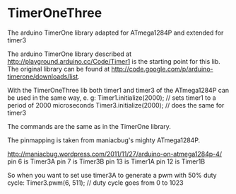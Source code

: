 TimerOneThree
=============

The arduino TimerOne library adapted for ATmega1284P and extended for timer3

The arduino TimerOne library described at http://playground.arduino.cc/Code/Timer1 is the starting point for this lib. The original library can be found at http://code.google.com/p/arduino-timerone/downloads/list.

With the TimerOneThree lib both timer1 and timer3 of the ATmega1284P can be used in the same way, e. g:
Timer1.initialize(2000); // sets timer1 to a period of 2000 microseconds
Timer3.initialize(2000); // does the same for timer3

The commands are the same as in the TimerOne library.

The pinmapping is taken from maniacbug's mighty ATmega1284P.

http://maniacbug.wordpress.com/2011/11/27/arduino-on-atmega1284p-4/
  pin 6 is Timer3A
  pin 7 is Timer3B
  pin 13 is Timer1A
  pin 12 is Timer1B

So when you want to set use timer3A to generate a pwm with 50% duty cycle:
Timer3.pwm(6, 511);  // duty cycle goes from 0 to 1023
